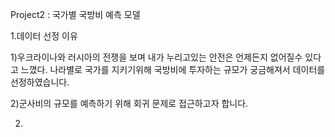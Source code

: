 Project2 : 국가별 국방비 예측 모델

1.데이터 선정 이유

  1)우크라이나와 러시아의 전쟁을 보며 내가 누리고있는 안전은 언제든지 없어질수 있다고 느꼈다.
    나라별로 국가를 지키기위해 국방비에 투자하는 규모가 궁금해져서 데이터를 선정하였습니다.
  
  2)군사비의 규모를 예측하기 위해 회귀 문제로 접근하고자 합니다.
  
2. 
